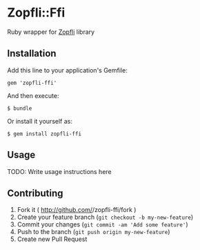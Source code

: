 # Zopfli::Ffi

Ruby wrapper for [Zopfli](https://code.google.com/p/zopfli/) library

## Installation

Add this line to your application's Gemfile:

    gem 'zopfli-ffi'

And then execute:

    $ bundle

Or install it yourself as:

    $ gem install zopfli-ffi

## Usage

TODO: Write usage instructions here

## Contributing

1. Fork it ( http://github.com/<my-github-username>/zopfli-ffi/fork )
2. Create your feature branch (`git checkout -b my-new-feature`)
3. Commit your changes (`git commit -am 'Add some feature'`)
4. Push to the branch (`git push origin my-new-feature`)
5. Create new Pull Request
